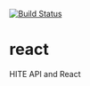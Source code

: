 [![Build Status](https://travis-ci.com/hiteapi/nodejs.svg?branch=master)](https://travis-ci.com/hiteapi/nodejs)

# react
HITE API and React
